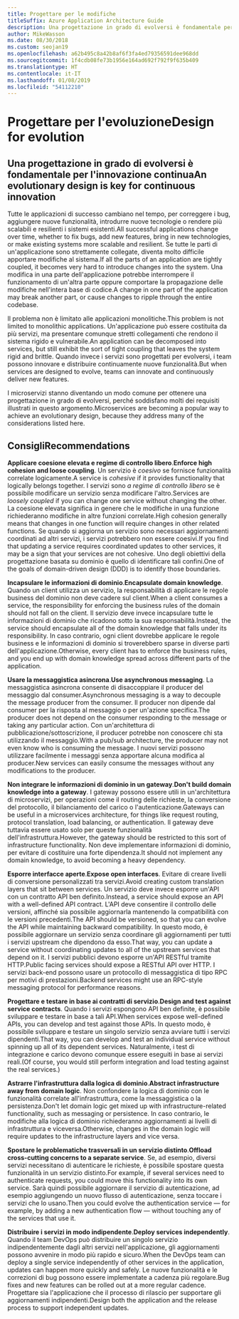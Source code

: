 ```yaml
---
title: Progettare per le modifiche
titleSuffix: Azure Application Architecture Guide
description: Una progettazione in grado di evolversi è fondamentale per l'innovazione continua.
author: MikeWasson
ms.date: 08/30/2018
ms.custom: seojan19
ms.openlocfilehash: a62b495c8a42b8af6f3fa4ed79356591dee968dd
ms.sourcegitcommit: 1f4cdb08fe73b1956e164ad692f792f9f635b409
ms.translationtype: HT
ms.contentlocale: it-IT
ms.lasthandoff: 01/08/2019
ms.locfileid: "54112210"
---
```

# <a name="design-for-evolution"></a><span data-ttu-id="bd179-103">Progettare per l'evoluzione</span><span class="sxs-lookup"><span data-stu-id="bd179-103">Design for evolution</span></span>

## <a name="an-evolutionary-design-is-key-for-continuous-innovation"></a><span data-ttu-id="bd179-104">Una progettazione in grado di evolversi è fondamentale per l'innovazione continua</span><span class="sxs-lookup"><span data-stu-id="bd179-104">An evolutionary design is key for continuous innovation</span></span>

<span data-ttu-id="bd179-105">Tutte le applicazioni di successo cambiano nel tempo, per correggere i bug, aggiungere nuove funzionalità, introdurre nuove tecnologie o rendere più scalabili e resilienti i sistemi esistenti.</span><span class="sxs-lookup"><span data-stu-id="bd179-105">All successful applications change over time, whether to fix bugs, add new features, bring in new technologies, or make existing systems more scalable and resilient.</span></span> <span data-ttu-id="bd179-106">Se tutte le parti di un'applicazione sono strettamente collegate, diventa molto difficile apportare modifiche al sistema.</span><span class="sxs-lookup"><span data-stu-id="bd179-106">If all the parts of an application are tightly coupled, it becomes very hard to introduce changes into the system.</span></span> <span data-ttu-id="bd179-107">Una modifica in una parte dell'applicazione potrebbe interrompere il funzionamento di un'altra parte oppure comportare la propagazione delle modifiche nell'intera base di codice.</span><span class="sxs-lookup"><span data-stu-id="bd179-107">A change in one part of the application may break another part, or cause changes to ripple through the entire codebase.</span></span>

<span data-ttu-id="bd179-108">Il problema non è limitato alle applicazioni monolitiche.</span><span class="sxs-lookup"><span data-stu-id="bd179-108">This problem is not limited to monolithic applications.</span></span> <span data-ttu-id="bd179-109">Un'applicazione può essere costituita da più servizi, ma presentare comunque stretti collegamenti che rendono il sistema rigido e vulnerabile.</span><span class="sxs-lookup"><span data-stu-id="bd179-109">An application can be decomposed into services, but still exhibit the sort of tight coupling that leaves the system rigid and brittle.</span></span> <span data-ttu-id="bd179-110">Quando invece i servizi sono progettati per evolversi, i team possono innovare e distribuire continuamente nuove funzionalità.</span><span class="sxs-lookup"><span data-stu-id="bd179-110">But when services are designed to evolve, teams can innovate and continuously deliver new features.</span></span>

<span data-ttu-id="bd179-111">I microservizi stanno diventando un modo comune per ottenere una progettazione in grado di evolversi, perché soddisfano molti dei requisiti illustrati in questo argomento.</span><span class="sxs-lookup"><span data-stu-id="bd179-111">Microservices are becoming a popular way to achieve an evolutionary design, because they address many of the considerations listed here.</span></span>

## <a name="recommendations"></a><span data-ttu-id="bd179-112">Consigli</span><span class="sxs-lookup"><span data-stu-id="bd179-112">Recommendations</span></span>

<span data-ttu-id="bd179-113">**Applicare coesione elevata e regime di controllo libero**.</span><span class="sxs-lookup"><span data-stu-id="bd179-113">**Enforce high cohesion and loose coupling**.</span></span> <span data-ttu-id="bd179-114">Un servizio è *coesivo* se fornisce funzionalità correlate logicamente.</span><span class="sxs-lookup"><span data-stu-id="bd179-114">A service is *cohesive* if it provides functionality that logically belongs together.</span></span> <span data-ttu-id="bd179-115">I servizi sono *a regime di controllo libero* se è possibile modificare un servizio senza modificare l'altro.</span><span class="sxs-lookup"><span data-stu-id="bd179-115">Services are *loosely coupled* if you can change one service without changing the other.</span></span> <span data-ttu-id="bd179-116">La coesione elevata significa in genere che le modifiche in una funzione richiederanno modifiche in altre funzioni correlate.</span><span class="sxs-lookup"><span data-stu-id="bd179-116">High cohesion generally means that changes in one function will require changes in other related functions.</span></span> <span data-ttu-id="bd179-117">Se quando si aggiorna un servizio sono necessari aggiornamenti coordinati ad altri servizi, i servizi potrebbero non essere coesivi.</span><span class="sxs-lookup"><span data-stu-id="bd179-117">If you find that updating a service requires coordinated updates to other services, it may be a sign that your services are not cohesive.</span></span> <span data-ttu-id="bd179-118">Uno degli obiettivi della progettazione basata su dominio è quello di identificare tali confini.</span><span class="sxs-lookup"><span data-stu-id="bd179-118">One of the goals of domain-driven design (DDD) is to identify those boundaries.</span></span>

<span data-ttu-id="bd179-119">**Incapsulare le informazioni di dominio**.</span><span class="sxs-lookup"><span data-stu-id="bd179-119">**Encapsulate domain knowledge**.</span></span> <span data-ttu-id="bd179-120">Quando un client utilizza un servizio, la responsabilità di applicare le regole business del dominio non deve cadere sul client.</span><span class="sxs-lookup"><span data-stu-id="bd179-120">When a client consumes a service, the responsibility for enforcing the business rules of the domain should not fall on the client.</span></span> <span data-ttu-id="bd179-121">Il servizio deve invece incapsulare tutte le informazioni di dominio che ricadono sotto la sua responsabilità.</span><span class="sxs-lookup"><span data-stu-id="bd179-121">Instead, the service should encapsulate all of the domain knowledge that falls under its responsibility.</span></span> <span data-ttu-id="bd179-122">In caso contrario, ogni client dovrebbe applicare le regole business e le informazioni di dominio si troverebbero sparse in diverse parti dell'applicazione.</span><span class="sxs-lookup"><span data-stu-id="bd179-122">Otherwise, every client has to enforce the business rules, and you end up with domain knowledge spread across different parts of the application.</span></span>

<span data-ttu-id="bd179-123">**Usare la messaggistica asincrona**.</span><span class="sxs-lookup"><span data-stu-id="bd179-123">**Use asynchronous messaging**.</span></span> <span data-ttu-id="bd179-124">La messaggistica asincrona consente di disaccoppiare il producer del messaggio dal consumer.</span><span class="sxs-lookup"><span data-stu-id="bd179-124">Asynchronous messaging is a way to decouple the message producer from the consumer.</span></span> <span data-ttu-id="bd179-125">Il producer non dipende dal consumer per la risposta al messaggio o per un'azione specifica.</span><span class="sxs-lookup"><span data-stu-id="bd179-125">The producer does not depend on the consumer responding to the message or taking any particular action.</span></span> <span data-ttu-id="bd179-126">Con un'architettura di pubblicazione/sottoscrizione, il producer potrebbe non conoscere chi sta utilizzando il messaggio.</span><span class="sxs-lookup"><span data-stu-id="bd179-126">With a pub/sub architecture, the producer may not even know who is consuming the message.</span></span> <span data-ttu-id="bd179-127">I nuovi servizi possono utilizzare facilmente i messaggi senza apportare alcuna modifica al producer.</span><span class="sxs-lookup"><span data-stu-id="bd179-127">New services can easily consume the messages without any modifications to the producer.</span></span>

<span data-ttu-id="bd179-128">**Non integrare le informazioni di dominio in un gateway**.</span><span class="sxs-lookup"><span data-stu-id="bd179-128">**Don't build domain knowledge into a gateway**.</span></span> <span data-ttu-id="bd179-129">I gateway possono essere utili in un'architettura di microservizi, per operazioni come il routing delle richieste, la conversione del protocollo, il bilanciamento del carico o l'autenticazione.</span><span class="sxs-lookup"><span data-stu-id="bd179-129">Gateways can be useful in a microservices architecture, for things like request routing, protocol translation, load balancing, or authentication.</span></span> <span data-ttu-id="bd179-130">Il gateway deve tuttavia essere usato solo per queste funzionalità dell'infrastruttura.</span><span class="sxs-lookup"><span data-stu-id="bd179-130">However, the gateway should be restricted to this sort of infrastructure functionality.</span></span> <span data-ttu-id="bd179-131">Non deve implementare informazioni di dominio, per evitare di costituire una forte dipendenza.</span><span class="sxs-lookup"><span data-stu-id="bd179-131">It should not implement any domain knowledge, to avoid becoming a heavy dependency.</span></span>

<span data-ttu-id="bd179-132">**Esporre interfacce aperte**.</span><span class="sxs-lookup"><span data-stu-id="bd179-132">**Expose open interfaces**.</span></span> <span data-ttu-id="bd179-133">Evitare di creare livelli di conversione personalizzati tra servizi.</span><span class="sxs-lookup"><span data-stu-id="bd179-133">Avoid creating custom translation layers that sit between services.</span></span> <span data-ttu-id="bd179-134">Un servizio deve invece esporre un'API con un contratto API ben definito.</span><span class="sxs-lookup"><span data-stu-id="bd179-134">Instead, a service should expose an API with a well-defined API contract.</span></span> <span data-ttu-id="bd179-135">L'API deve consentire il controllo delle versioni, affinché sia possibile aggiornarla mantenendo la compatibilità con le versioni precedenti.</span><span class="sxs-lookup"><span data-stu-id="bd179-135">The API should be versioned, so that you can evolve the API while maintaining backward compatibility.</span></span> <span data-ttu-id="bd179-136">In questo modo, è possibile aggiornare un servizio senza coordinare gli aggiornamenti per tutti i servizi upstream che dipendono da esso.</span><span class="sxs-lookup"><span data-stu-id="bd179-136">That way, you can update a service without coordinating updates to all of the upstream services that depend on it.</span></span> <span data-ttu-id="bd179-137">I servizi pubblici devono esporre un'API RESTful tramite HTTP.</span><span class="sxs-lookup"><span data-stu-id="bd179-137">Public facing services should expose a RESTful API over HTTP.</span></span> <span data-ttu-id="bd179-138">I servizi back-end possono usare un protocollo di messaggistica di tipo RPC per motivi di prestazioni.</span><span class="sxs-lookup"><span data-stu-id="bd179-138">Backend services might use an RPC-style messaging protocol for performance reasons.</span></span>

<span data-ttu-id="bd179-139">**Progettare e testare in base ai contratti di servizio**.</span><span class="sxs-lookup"><span data-stu-id="bd179-139">**Design and test against service contracts**.</span></span> <span data-ttu-id="bd179-140">Quando i servizi espongono API ben definite, è possibile sviluppare e testare in base a tali API.</span><span class="sxs-lookup"><span data-stu-id="bd179-140">When services expose well-defined APIs, you can develop and test against those APIs.</span></span> <span data-ttu-id="bd179-141">In questo modo, è possibile sviluppare e testare un singolo servizio senza avviare tutti i servizi dipendenti.</span><span class="sxs-lookup"><span data-stu-id="bd179-141">That way, you can develop and test an individual service without spinning up all of its dependent services.</span></span> <span data-ttu-id="bd179-142">Naturalmente, i test di integrazione e carico devono comunque essere eseguiti in base ai servizi reali.</span><span class="sxs-lookup"><span data-stu-id="bd179-142">(Of course, you would still perform integration and load testing against the real services.)</span></span>

<span data-ttu-id="bd179-143">**Astrarre l'infrastruttura dalla logica di dominio**.</span><span class="sxs-lookup"><span data-stu-id="bd179-143">**Abstract infrastructure away from domain logic**.</span></span> <span data-ttu-id="bd179-144">Non confondere la logica di dominio con le funzionalità correlate all'infrastruttura, come la messaggistica o la persistenza.</span><span class="sxs-lookup"><span data-stu-id="bd179-144">Don't let domain logic get mixed up with infrastructure-related functionality, such as messaging or persistence.</span></span> <span data-ttu-id="bd179-145">In caso contrario, le modifiche alla logica di dominio richiederanno aggiornamenti ai livelli di infrastruttura e viceversa.</span><span class="sxs-lookup"><span data-stu-id="bd179-145">Otherwise, changes in the domain logic will require updates to the infrastructure layers and vice versa.</span></span>

<span data-ttu-id="bd179-146">**Spostare le problematiche trasversali in un servizio distinto**.</span><span class="sxs-lookup"><span data-stu-id="bd179-146">**Offload cross-cutting concerns to a separate service**.</span></span> <span data-ttu-id="bd179-147">Se, ad esempio, diversi servizi necessitano di autenticare le richieste, è possibile spostare questa funzionalità in un servizio distinto.</span><span class="sxs-lookup"><span data-stu-id="bd179-147">For example, if several services need to authenticate requests, you could move this functionality into its own service.</span></span> <span data-ttu-id="bd179-148">Sarà quindi possibile aggiornare il servizio di autenticazione, ad esempio aggiungendo un nuovo flusso di autenticazione, senza toccare i servizi che lo usano.</span><span class="sxs-lookup"><span data-stu-id="bd179-148">Then you could evolve the authentication service &mdash; for example, by adding a new authentication flow &mdash; without touching any of the services that use it.</span></span>

<span data-ttu-id="bd179-149">**Distribuire i servizi in modo indipendente**.</span><span class="sxs-lookup"><span data-stu-id="bd179-149">**Deploy services independently**.</span></span> <span data-ttu-id="bd179-150">Quando il team DevOps può distribuire un singolo servizio indipendentemente dagli altri servizi nell'applicazione, gli aggiornamenti possono avvenire in modo più rapido e sicuro.</span><span class="sxs-lookup"><span data-stu-id="bd179-150">When the DevOps team can deploy a single service independently of other services in the application, updates can happen more quickly and safely.</span></span> <span data-ttu-id="bd179-151">Le nuove funzionalità e le correzioni di bug possono essere implementate a cadenza più regolare.</span><span class="sxs-lookup"><span data-stu-id="bd179-151">Bug fixes and new features can be rolled out at a more regular cadence.</span></span> <span data-ttu-id="bd179-152">Progettare sia l'applicazione che il processo di rilascio per supportare gli aggiornamenti indipendenti.</span><span class="sxs-lookup"><span data-stu-id="bd179-152">Design both the application and the release process to support independent updates.</span></span>
